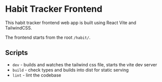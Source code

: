 # Habit Tracker Frontend

This habit tracker frontend web app is built using React Vite and TailwindCSS.

The frontend starts from the root `/habit/`.

## Scripts

- `dev` - builds and watches the tailwind css file, starts the vite dev server
- `build` - check types and builds into dist for static serving
- `lint` - lint the codebase

